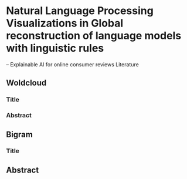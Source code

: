 
# Natural Language Processing Visualizations in Global reconstruction of language models with linguistic rules 
– Explainable AI for online consumer reviews Literature

## Woldcloud

### Title

### Abstract


## Bigram 



### Title


##  Abstract


